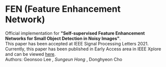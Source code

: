# FEN (Feature Enhancement Network)
Official implementation for **"Self-supervised Feature Enhancement Networks for Small Object Detection in Noisy Images"**.  
This paper has been accepted at IEEE Signal Processing Letters 2021.  
Currently, this paper has been published in Early Access area in IEEE Xplore and can be viewed [here](https://ieeexplore.ieee.org/document/9432743).  
Authors: Geonsoo Lee <sup>*</sup>, Sungeun Hong <sup>*</sup>, Donghyeon Cho
